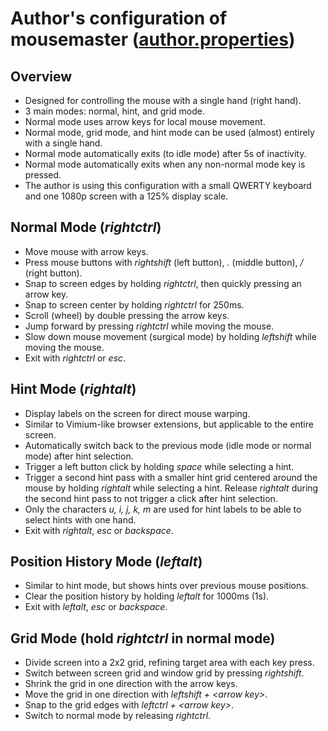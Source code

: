 # Author's configuration of mousemaster ([author.properties](author.properties))

## Overview

- Designed for controlling the mouse with a single hand (right hand).
- 3 main modes: normal, hint, and grid mode.
- Normal mode uses arrow keys for local mouse movement.
- Normal mode, grid mode, and hint mode can be used (almost) entirely with a single hand.
- Normal mode automatically exits (to idle mode) after 5s of inactivity.
- Normal mode automatically exits when any non-normal mode key is pressed.
- The author is using this configuration with a small QWERTY keyboard and one 1080p screen with a 125% display scale.

## Normal Mode (_rightctrl_)

- Move mouse with arrow keys.
- Press mouse buttons with _rightshift_ (left button), _._ (middle button), _/_ (right button).
- Snap to screen edges by holding _rightctrl_, then quickly pressing an arrow key.
- Snap to screen center by holding _rightctrl_ for 250ms.
- Scroll (wheel) by double pressing the arrow keys.
- Jump forward by pressing _rightctrl_ while moving the mouse.
- Slow down mouse movement (surgical mode) by holding _leftshift_ while moving the mouse.
- Exit with _rightctrl_ or _esc_.

## Hint Mode (_rightalt_)

- Display labels on the screen for direct mouse warping.
- Similar to Vimium-like browser extensions, but applicable to the entire screen.
- Automatically switch back to the previous mode (idle mode or normal mode) after hint selection.
- Trigger a left button click by holding _space_ while selecting a hint.
- Trigger a second hint pass with a smaller hint grid centered around the mouse by holding _rightalt_ while selecting a hint. 
Release _rightalt_ during the second hint pass to not trigger a click after hint selection.  
- Only the characters _u, i, j, k, m_ are used for hint labels to be able to select hints with one hand.
- Exit with _rightalt_, _esc_ or _backspace_.

## Position History Mode (_leftalt_)

- Similar to hint mode, but shows hints over previous mouse positions.
- Clear the position history by holding _leftalt_ for 1000ms (1s).
- Exit with _leftalt_, _esc_ or _backspace_.

## Grid Mode (hold _rightctrl_ in normal mode)

- Divide screen into a 2x2 grid, refining target area with each key press.
- Switch between screen grid and window grid by pressing _rightshift_.
- Shrink the grid in one direction with the arrow keys.
- Move the grid in one direction with _leftshift + \<arrow key>_.
- Snap to the grid edges with _leftctrl + \<arrow key>_.
- Switch to normal mode by releasing _rightctrl_.
